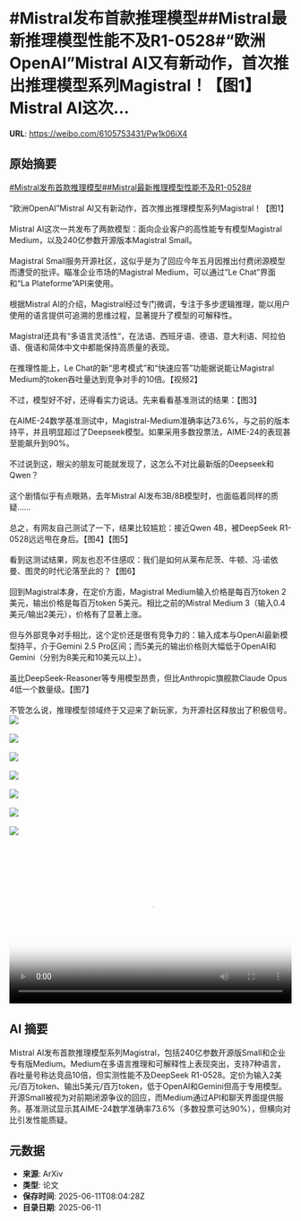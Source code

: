 # #Mistral发布首款推理模型##Mistral最新推理模型性能不及R1-0528#“欧洲OpenAI”Mistral AI又有新动作，首次推出推理模型系列Magistral！【图1】Mistral AI这次...

**URL**: https://weibo.com/6105753431/Pw1k06iX4

## 原始摘要

<a href="https://m.weibo.cn/search?containerid=231522type%3D1%26t%3D10%26q%3D%23Mistral%E5%8F%91%E5%B8%83%E9%A6%96%E6%AC%BE%E6%8E%A8%E7%90%86%E6%A8%A1%E5%9E%8B%23&amp;extparam=%23Mistral%E5%8F%91%E5%B8%83%E9%A6%96%E6%AC%BE%E6%8E%A8%E7%90%86%E6%A8%A1%E5%9E%8B%23" data-hide=""><span class="surl-text">#Mistral发布首款推理模型#</span></a><a href="https://m.weibo.cn/search?containerid=231522type%3D1%26t%3D10%26q%3D%23Mistral%E6%9C%80%E6%96%B0%E6%8E%A8%E7%90%86%E6%A8%A1%E5%9E%8B%E6%80%A7%E8%83%BD%E4%B8%8D%E5%8F%8AR1-0528%23&amp;extparam=%23Mistral%E6%9C%80%E6%96%B0%E6%8E%A8%E7%90%86%E6%A8%A1%E5%9E%8B%E6%80%A7%E8%83%BD%E4%B8%8D%E5%8F%8AR1-0528%23" data-hide=""><span class="surl-text">#Mistral最新推理模型性能不及R1-0528#</span></a><br><br>“欧洲OpenAI”Mistral AI又有新动作，首次推出推理模型系列Magistral！【图1】<br><br>Mistral AI这次一共发布了两款模型：面向企业客户的高性能专有模型Magistral Medium，以及240亿参数开源版本Magistral Small。<br><br>Magistral Small服务开源社区，这似乎是为了回应今年五月因推出付费闭源模型而遭受的批评。瞄准企业市场的Magistral Medium，可以通过“Le Chat”界面和“La Plateforme”API来使用。<br><br>根据Mistral AI的介绍，Magistral经过专门微调，专注于多步逻辑推理，能以用户使用的语言提供可追溯的思维过程，显著提升了模型的可解释性。<br><br>Magistral还具有“多语言灵活性”，在法语、西班牙语、德语、意大利语、阿拉伯语、俄语和简体中文中都能保持高质量的表现。<br><br>在推理性能上，Le Chat的新“思考模式”和“快速应答”功能据说能让Magistral Medium的token吞吐量达到竞争对手的10倍。【视频2】<br><br>不过，模型好不好，还得看实力说话。先来看看基准测试的结果：【图3】<br><br>在AIME-24数学基准测试中，Magistral-Medium准确率达73.6%，与之前的版本持平，并且明显超过了Deepseek模型。如果采用多数投票法，AIME-24的表现甚至能飙升到90%。<br><br>不过说到这，眼尖的朋友可能就发现了，这怎么不对比最新版的Deepseek和Qwen？<br><br>这个剧情似乎有点眼熟，去年Mistral AI发布3B/8B模型时，也面临着同样的质疑……<br><br>总之，有网友自己测试了一下，结果比较尴尬：接近Qwen 4B，被DeepSeek R1-0528远远甩在身后。【图4】【图5】<br><br>看到这测试结果，网友也忍不住感叹：我们是如何从莱布尼茨、牛顿、冯·诺依曼、图灵的时代沦落至此的？【图6】<br><br>回到Magistral本身，在定价方面，Magistral Medium输入价格是每百万token 2美元，输出价格是每百万token 5美元。相比之前的Mistral Medium 3（输入0.4美元/输出2美元），价格有了显著上涨。<br><br>但与外部竞争对手相比，这个定价还是很有竞争力的：输入成本与OpenAI最新模型持平，介于Gemini 2.5 Pro区间；而5美元的输出价格则大幅低于OpenAI和Gemini（分别为8美元和10美元以上）。<br><br>虽比DeepSeek-Reasoner等专用模型昂贵，但比Anthropic旗舰款Claude Opus 4低一个数量级。【图7】<br><br>不管怎么说，推理模型领域终于又迎来了新玩家，为开源社区释放出了积极信号。<img style="" src="https://tvax3.sinaimg.cn/large/006Fd7o3gy1i2b8ql1emlj31620vm7b7.jpg" referrerpolicy="no-referrer"><br><br><img style="" src="https://tvax2.sinaimg.cn/large/006Fd7o3ly1i2b8rij1f3j31hc0u0wfp.jpg" referrerpolicy="no-referrer"><br><br><img style="" src="https://tvax4.sinaimg.cn/large/006Fd7o3gy1i2b8qsiz0fj30m808ttb1.jpg" referrerpolicy="no-referrer"><br><br><img style="" src="https://tvax1.sinaimg.cn/large/006Fd7o3gy1i2b8qvawxoj30to0y04bs.jpg" referrerpolicy="no-referrer"><br><br><img style="" src="https://tvax2.sinaimg.cn/large/006Fd7o3gy1i2b8qxdq1oj31240o4q8c.jpg" referrerpolicy="no-referrer"><br><br><img style="" src="https://tvax3.sinaimg.cn/large/006Fd7o3gy1i2b8qz4xhej30u006iju0.jpg" referrerpolicy="no-referrer"><br><br><img style="" src="https://tvax1.sinaimg.cn/large/006Fd7o3gy1i2b8r1h4olj30hw09nab9.jpg" referrerpolicy="no-referrer"><br><br><br clear="both"><div style="clear: both"></div><video controls="controls" poster="https://tvax2.sinaimg.cn/orj480/006Fd7o3ly1i2b8rhqi9bj31hc0u0wfp.jpg" style="width: 100%"><source src="https://f.video.weibocdn.com/o0/L2QAEfbGlx08oXcNDfQ40104120071mF0E010.mp4?label=mp4_720p&amp;template=1280x720.25.0&amp;ori=0&amp;ps=1CwnkDw1GXwCQx&amp;Expires=1749632494&amp;ssig=jL5CeU61mq&amp;KID=unistore,video"><source src="https://f.video.weibocdn.com/o0/LEVc5XZ4lx08oXcNjGbe010412003h280E010.mp4?label=mp4_hd&amp;template=852x480.25.0&amp;ori=0&amp;ps=1CwnkDw1GXwCQx&amp;Expires=1749632494&amp;ssig=Av8DG4a8BS&amp;KID=unistore,video"><source src="https://f.video.weibocdn.com/o0/ZzQYUPWClx08oXcOms48010412001P0M0E010.mp4?label=mp4_ld&amp;template=640x360.25.0&amp;ori=0&amp;ps=1CwnkDw1GXwCQx&amp;Expires=1749632494&amp;ssig=q2qnnbQWbd&amp;KID=unistore,video"><p>视频无法显示，请前往<a href="https://video.weibo.com/show?fid=1034%3A5176315553185800" target="_blank" rel="noopener noreferrer">微博视频</a>观看。</p></video>

## AI 摘要

Mistral AI发布首款推理模型系列Magistral，包括240亿参数开源版Small和企业专有版Medium。Medium在多语言推理和可解释性上表现突出，支持7种语言，吞吐量号称达竞品10倍，但实测性能不及DeepSeek R1-0528。定价为输入2美元/百万token、输出5美元/百万token，低于OpenAI和Gemini但高于专用模型。开源Small被视为对前期闭源争议的回应，而Medium通过API和聊天界面提供服务。基准测试显示其AIME-24数学准确率73.6%（多数投票可达90%），但横向对比引发性能质疑。

## 元数据

- **来源**: ArXiv
- **类型**: 论文
- **保存时间**: 2025-06-11T08:04:28Z
- **目录日期**: 2025-06-11
